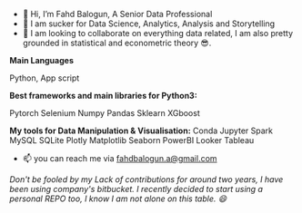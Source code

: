 - 👋 Hi, I’m Fahd Balogun, A Senior Data Professional
- 👀 I am sucker for Data Science, Analytics, Analysis and Storytelling
- 💞️ I am looking to collaborate on everything data related, I am also pretty grounded in statistical and econometric theory 😎.

<b>Main Languages</b>

Python, App script 

<b>Best frameworks and main libraries for Python3:</b>

Pytorch	Selenium Numpy	Pandas	Sklearn XGboost


<b>My tools for Data Manipulation & Visualisation:</b>
Conda	Jupyter	Spark	MySQL	SQLite	Plotly	Matplotlib Seaborn PowerBI Looker Tableau


- 📫 you can reach me via fahdbalogun.a@gmail.com


<i>Don't be fooled by my Lack of contributions for around two years, I have been using company's bitbucket. I recently decided to start using a personal REPO too, I know I am not alone on this table. 😄 </i>
<!---
fahdfortitude/fahdfortitude is a ✨ special ✨ repository because its `README.md` (this file) appears on your GitHub profile.
You can click the Preview link to take a look at your changes.
--->
